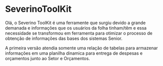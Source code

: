 # SeverinoToolKit

Olá, o Severino ToolKit é uma ferramente que surgiu devido a grande demanada e informações que os usuários da folha tinham/têm e essa necessidade se transformou em ferramenta para otimizar o processo de obtenção de informações das bases dos sistemas Senior.

A primeira versão atendia somente uma relação de tabelas para armazenar informações em uma planilha dinamica para entrega de despesas e orçamentos junto ao Setor e Orçamentos.